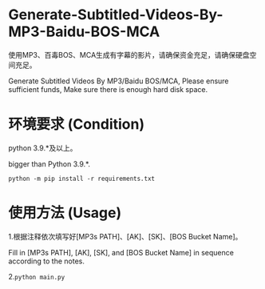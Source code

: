# Generate-Subtitled-Videos-By-MP3-Baidu-BOS-MCA

使用MP3、百毒BOS、MCA生成有字幕的影片，请确保资金充足，请确保硬盘空间充足。

Generate Subtitled Videos By MP3/Baidu BOS/MCA, Please ensure sufficient funds, Make sure there is enough hard disk space.

# 环境要求 (Condition)

python 3.9.*及以上。

bigger than Python 3.9.*.

`python -m pip install -r requirements.txt`

# 使用方法 (Usage)

1.根据注释依次填写好[MP3s PATH]、[AK]、[SK]、[BOS Bucket Name]。

Fill in [MP3s PATH], [AK], [SK], and [BOS Bucket Name] in sequence according to the notes.

2.`python main.py`

